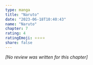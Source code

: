 ```yaml
---
type: manga
title: "Naruto"
date: "2023-06-18T10:40:43"
name: "Naruto"
chapter: 7
rating: 4
ratingEmoji: ⭐️⭐️⭐️⭐️
share: false
---
```


*[No review was written for this chapter]*
